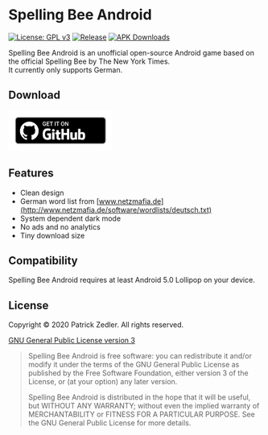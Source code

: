 # Spelling Bee Android

[![License: GPL v3](https://img.shields.io/badge/License-GPLv3-blue.svg)](https://www.gnu.org/licenses/gpl-3.0) [![Release](https://img.shields.io/github/v/release/patzly/spelling-android?label=Release&logo=github)](https://github.com/patzly/spelling-android/releases)  [![APK Downloads](https://img.shields.io/github/downloads/patzly/spelling-android/total.svg?label=APK%20Downloads&logo=github)](https://github.com/patzly/spelling-android/releases)

Spelling Bee Android is an unofficial open-source Android game based on the official Spelling Bee by The New York Times.  
It currently only supports German.

## Download

<a href='https://github.com/patzly/spelling-android/releases'><img alt='Get it on GitHub' height="80" src='assets/badge_github.png'/></a>

## Features

* Clean design
* German word list from [www.netzmafia.de](http://www.netzmafia.de/software/wordlists/deutsch.txt)
* System dependent dark mode
* No ads and no analytics
* Tiny download size

## Compatibility

Spelling Bee Android requires at least Android 5.0 Lollipop on your device.

## License

Copyright &copy; 2020 Patrick Zedler. All rights reserved.

[GNU General Public License version 3](https://www.gnu.org/licenses/gpl.txt)

> Spelling Bee Android is free software: you can redistribute it and/or modify it under the terms of the GNU General Public License as published by the Free Software Foundation, either version 3 of the License, or (at your option) any later version.
>
> Spelling Bee Android is distributed in the hope that it will be useful, but WITHOUT ANY WARRANTY; without even the implied warranty of MERCHANTABILITY or FITNESS FOR A PARTICULAR PURPOSE. See the GNU General Public License for more details.

